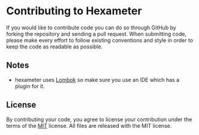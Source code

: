 # Contributing to Hexameter

If you would like to contribute code you can do so through GitHub by forking the repository and sending a pull request.
When submitting code, please make every effort to follow existing conventions and style in order to keep the code as readable as possible.

## Notes
- hexameter uses [Lombok](https://projectlombok.org/) so make sure you use an IDE which has a plugin for it. 

## License

By contributing your code, you agree to license your contribution under the terms of the [MIT](https://github.com/Hexworks/hexameter/blob/master/LICENSE) license.
All files are released with the MIT license.
